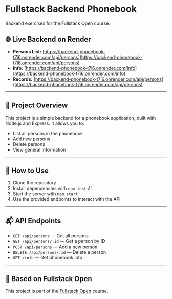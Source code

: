 # Fullstack Backend Phonebook

Backend exercises for the Fullstack Open course.


## 🌐 Live Backend on Render

- **Persons List:** [https://backend-phonebook-t7i6.onrender.com/api/persons](https://backend-phonebook-t7i6.onrender.com/api/persons)
- **Info:** [https://backend-phonebook-t7i6.onrender.com/info](https://backend-phonebook-t7i6.onrender.com/info)
- **Records:** [https://backend-phonebook-t7i6.onrender.com/api/persons](https://backend-phonebook-t7i6.onrender.com/api/persons)

---

## 📄 Project Overview

This project is a simple backend for a phonebook application, built with Node.js and Express. It allows you to:

- List all persons in the phonebook
- Add new persons
- Delete persons
- View general information

---

## 🚀 How to Use

1. Clone the repository
2. Install dependencies with `npm install`
3. Start the server with `npm start`
4. Use the provided endpoints to interact with the API

---

## 📬 API Endpoints

- `GET /api/persons` — Get all persons
- `GET /api/persons/:id` — Get a person by ID
- `POST /api/persons` — Add a new person
- `DELETE /api/persons/:id` — Delete a person
- `GET /info` — Get phonebook info

---

## 🌱 Based on Fullstack Open

This project is part of the [Fullstack Open](https://fullstackopen.com/en/) course.
